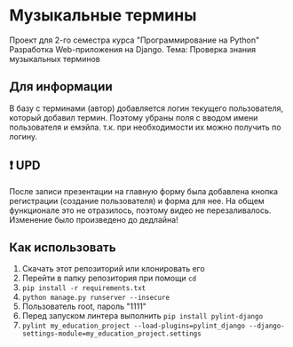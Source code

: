 # Музыкальные термины
Проект для 2-го семестра курса "Программирование на Python"
Разработка Web-приложения на Django.
Тема: Проверка знания музыкальных терминов

## Для информации

В базу с терминами (автор) добавляется логин текущего пользователя, который добавил термин.
Поэтому убраны поля с вводом имени пользователя и емэйла. т.к. при необходимости их можно получить по логину.

## ❗️ UPD

 После записи презентации на главную форму была добавлена кнопка регистрации (создание пользователя) и форма для нее.
 На общем функционале это не отразилось, поэтому видео не перезаливалось.
 Изменение было произведено до дедлайна!

## Как использовать

1. Скачать этот репозиторий или клонировать его
2. Перейти в папку репозитория при помощи `cd`
3. `pip install -r requirements.txt`
4. `python manage.py runserver --insecure`
5.  Пользователь root, пароль "1111"
6. Перед запуском линтера выполнить `pip install pylint-django`
7. `pylint my_education_project --load-plugins=pylint_django --django-settings-module=my_education_project.settings`








